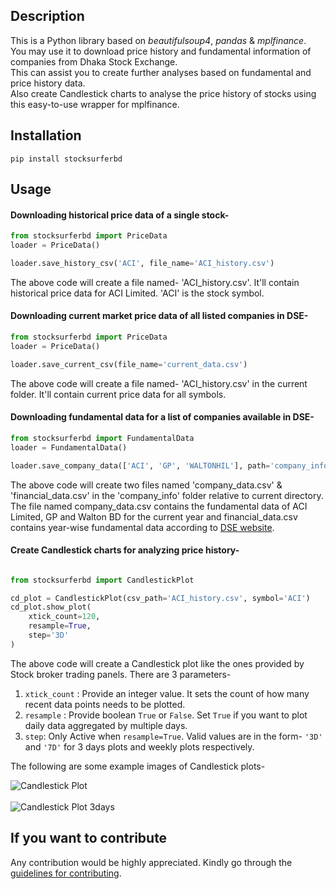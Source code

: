 ## Description
This is a Python library based on *beautifulsoup4*, *pandas* &
*mplfinance*.
<br> You may use it to download price history and fundamental information of companies from 
Dhaka Stock Exchange.
<br>This can assist you to create further analyses 
based on fundamental and price history data. 
<br>Also create Candlestick charts to analyse the price history of stocks using 
this easy-to-use wrapper for mplfinance.
## Installation
```
pip install stocksurferbd

```
## Usage

#### Downloading historical price data of a single stock-

```python
from stocksurferbd import PriceData
loader = PriceData()

loader.save_history_csv('ACI', file_name='ACI_history.csv')
```

The above code will create a file named- 'ACI_history.csv'. 
It'll contain historical price data for ACI Limited. 'ACI' is the stock symbol.


#### Downloading current market price data of all listed companies in DSE-
```python
from stocksurferbd import PriceData
loader = PriceData()

loader.save_current_csv(file_name='current_data.csv')
```
The above code will create a file named- 'ACI_history.csv' in the current folder. 
It'll contain current price data for all symbols.

#### Downloading fundamental data for a list of companies available in DSE-

```python
from stocksurferbd import FundamentalData
loader = FundamentalData()

loader.save_company_data(['ACI', 'GP', 'WALTONHIL'], path='company_info')

```
The above code will create two files named 'company_data.csv' & 
'financial_data.csv' in the 'company_info' folder relative to 
current directory. The file named company_data.csv contains 
the fundamental data of ACI Limited, GP and Walton BD for the current year and
financial_data.csv contains year-wise fundamental data 
according to [DSE website](http://dsebd.org).


#### Create Candlestick charts for analyzing price history-

```python

from stocksurferbd import CandlestickPlot

cd_plot = CandlestickPlot(csv_path='ACI_history.csv', symbol='ACI')
cd_plot.show_plot(
    xtick_count=120, 
    resample=True, 
    step='3D'
)
```

The above code will create a Candlestick plot like the ones provided by 
Stock broker trading panels. There are 3 parameters-

1. ```xtick_count``` : Provide an integer value. 
   It sets the count of how many recent data points needs to be plotted.
2. ```resample``` : Provide boolean ```True``` or ```False```. 
   Set ```True``` if you want to plot daily data aggregated by multiple days.
3. ```step```: Only Active when ```resample=True```. 
   Valid values are in the form- 
   ```'3D'``` and ```'7D'``` for 3 days plots and weekly plots respectively.

The following are some example images of Candlestick plots-

![Candlestick Plot](https://github.com/skfarhad/stocksurferbd/blob/master/example_plot.jpg?raw=true)
<br><br>![Candlestick Plot 3days](https://github.com/skfarhad/stocksurferbd/blob/master/example_plot_3D.jpg?raw=true)



## If you want to contribute

Any contribution would be highly appreciated. Kindly go through the 
[guidelines for contributing](CONTRIBUTING.md).
